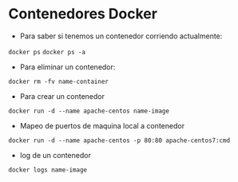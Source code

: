 # Contenedores Docker

- Para saber si tenemos un contenedor corriendo actualmente:

`docker ps`
`docker ps -a`

- Para eliminar un contenedor:

`docker rm -fv name-container`

- Para crear un contenedor 

`docker run -d --name apache-centos name-image`

- Mapeo de puertos de maquina local a contenedor
 
`docker run -d --name apache-centos -p 80:80 apache-centos7:cmd`

- log de un contenedor

`docker logs name-image`

